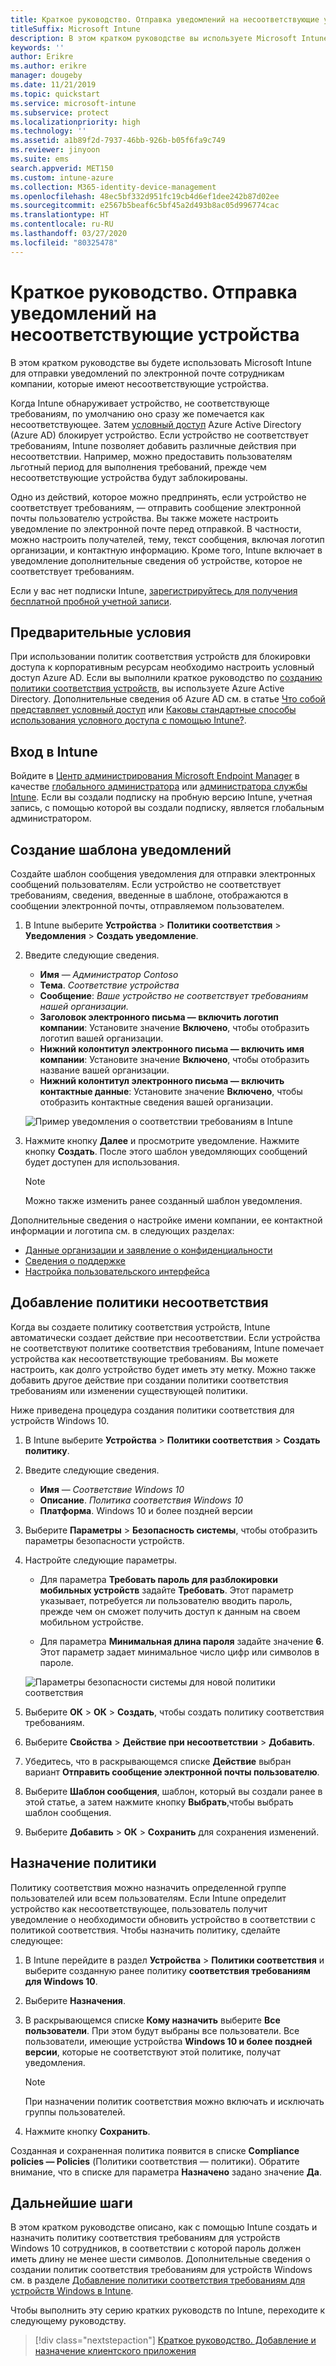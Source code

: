 ```yaml
---
title: Краткое руководство. Отправка уведомлений на несоответствующие устройства
titleSuffix: Microsoft Intune
description: В этом кратком руководстве вы используете Microsoft Intune для отправки уведомлений по электронной почте на несоответствующие устройства.
keywords: ''
author: Erikre
ms.author: erikre
manager: dougeby
ms.date: 11/21/2019
ms.topic: quickstart
ms.service: microsoft-intune
ms.subservice: protect
ms.localizationpriority: high
ms.technology: ''
ms.assetid: a1b89f2d-7937-46bb-926b-b05f6fa9c749
ms.reviewer: jinyoon
ms.suite: ems
search.appverid: MET150
ms.custom: intune-azure
ms.collection: M365-identity-device-management
ms.openlocfilehash: 48ec5bf332d951fc19cb4d6ef1dee242b87d02ee
ms.sourcegitcommit: e2567b5beaf6c5bf45a2d493b8ac05d996774cac
ms.translationtype: HT
ms.contentlocale: ru-RU
ms.lasthandoff: 03/27/2020
ms.locfileid: "80325478"
---
```

# <a name="quickstart-send-notifications-to-noncompliant-devices"></a>Краткое руководство. Отправка уведомлений на несоответствующие устройства

В этом кратком руководстве вы будете использовать Microsoft Intune для отправки уведомлений по электронной почте сотрудникам компании, которые имеют несоответствующие устройства.

Когда Intune обнаруживает устройство, не соответствующе требованиям, по умолчанию оно сразу же помечается как несоответствующее. Затем [условный доступ](https://docs.microsoft.com/azure/active-directory/active-directory-conditional-access-azure-portal) Azure Active Directory (Azure AD) блокирует устройство. Если устройство не соответствует требованиям, Intune позволяет добавить различные действия при несоответствии. Например, можно предоставить пользователям льготный период для выполнения требований, прежде чем несоответствующие устройства будут заблокированы.

Одно из действий, которое можно предпринять, если устройство не соответствует требованиям, — отправить сообщение электронной почты пользователю устройства. Вы также можете настроить уведомление по электронной почте перед отправкой. В частности, можно настроить получателей, тему, текст сообщения, включая логотип организации, и контактную информацию. Кроме того, Intune включает в уведомление дополнительные сведения об устройстве, которое не соответствует требованиям.

Если у вас нет подписки Intune, [зарегистрируйтесь для получения бесплатной пробной учетной записи](../fundamentals/free-trial-sign-up.md).

## <a name="prerequisites"></a>Предварительные условия

При использовании политик соответствия устройств для блокировки доступа к корпоративным ресурсам необходимо настроить условный доступ Azure AD. Если вы выполнили краткое руководство по [созданию политики соответствия устройств](quickstart-set-password-length-android.md), вы используете Azure Active Directory. Дополнительные сведения об Azure AD см. в статье [Что собой представляет условный доступ](https://docs.microsoft.com/azure/active-directory/active-directory-conditional-access-azure-portal) или [Каковы стандартные способы использования условного доступа с помощью Intune?](../protect/conditional-access-intune-common-ways-use.md).

## <a name="sign-in-to-intune"></a>Вход в Intune

Войдите в [Центр администрирования Microsoft Endpoint Manager](https://go.microsoft.com/fwlink/?linkid=2109431) в качестве [глобального администратора](../fundamentals/users-add.md#types-of-administrators) или [администратора службы Intune](../fundamentals/users-add.md#types-of-administrators). Если вы создали подписку на пробную версию Intune, учетная запись, с помощью которой вы создали подписку, является глобальным администратором.

## <a name="create-a-notification-message-template"></a>Создание шаблона уведомлений

Создайте шаблон сообщения уведомления для отправки электронных сообщений пользователям. Если устройство не соответствует требованиям, сведения, введенные в шаблоне, отображаются в сообщении электронной почты, отправляемом пользователем.

1. В Intune выберите **Устройства** > **Политики соответствия** > **Уведомления** > **Создать уведомление**.
2. Введите следующие сведения.

   - **Имя** — *Администратор Contoso*
   - **Тема**. *Соответствие устройства*
   - **Сообщение**: *Ваше устройство не соответствует требованиям нашей организации.*
   - **Заголовок электронного письма — включить логотип компании**: Установите значение **Включено**, чтобы отобразить логотип вашей организации.
   - **Нижний колонтитул электронного письма — включить имя компании**: Установите значение **Включено**, чтобы отобразить название вашей организации.
   - **Нижний колонтитул электронного письма — включить контактные данные**: Установите значение **Включено**, чтобы отобразить контактные сведения вашей организации.

   ![Пример уведомления о соответствии требованиям в Intune](./media/quickstart-send-notification/quickstart-send-notification-01.png)

3. Нажмите кнопку **Далее** и просмотрите уведомление. Нажмите кнопку **Создать**. После этого шаблон уведомляющих сообщений будет доступен для использования.

   > [!NOTE]
   > Можно также изменить ранее созданный шаблон уведомления.

Дополнительные сведения о настройке имени компании, ее контактной информации и логотипа см. в следующих разделах:

- [Данные организации и заявление о конфиденциальности](../apps/company-portal-app.md#configuration)
- [Сведения о поддержке](../apps/company-portal-app.md#support-information)
- [Настройка пользовательского интерфейса](../apps/company-portal-app.md#customizing-the-user-experience)

## <a name="add-a-noncompliance-policy"></a>Добавление политики несоответствия

Когда вы создаете политику соответствия устройств, Intune автоматически создает действие при несоответствии. Если устройства не соответствуют политике соответствия требованиям, Intune помечает устройства как несоответствующие требованиям. Вы можете настроить, как долго устройство будет иметь эту метку. Можно также добавить другое действие при создании политики соответствия требованиям или изменении существующей политики.

Ниже приведена процедура создания политики соответствия для устройств Windows 10.

1. В Intune выберите **Устройства** > **Политики соответствия** > **Создать политику**.

2. Введите следующие сведения.

   - **Имя** — *Соответствие Windows 10*
   - **Описание**. *Политика соответствия Windows 10*
   - **Платформа**. Windows 10 и более поздней версии

3. Выберите **Параметры** > **Безопасность системы**, чтобы отобразить параметры безопасности устройств.

4. Настройте следующие параметры.

   - Для параметра **Требовать пароль для разблокировки мобильных устройств** задайте **Требовать**. Этот параметр указывает, потребуется ли пользователю вводить пароль, прежде чем он сможет получить доступ к данным на своем мобильном устройстве.

   - Для параметра **Минимальная длина пароля** задайте значение **6**. Этот параметр задает минимальное число цифр или символов в пароле.

   ![Параметры безопасности системы для новой политики соответствия](./media/quickstart-send-notification/system-security-settings-01.png)

5. Выберите **ОК** > **ОК** > **Создать**, чтобы создать политику соответствия требованиям.

6. Выберите **Свойства** > **Действие при несоответствии** > **Добавить**.

7. Убедитесь, что в раскрывающемся списке **Действие** выбран вариант **Отправить сообщение электронной почты пользователю**.

8. Выберите **Шаблон сообщения**, шаблон, который вы создали ранее в этой статье, а затем нажмите кнопку **Выбрать**,чтобы выбрать шаблон сообщения.

9. Выберите **Добавить** > **ОК** > **Сохранить** для сохранения изменений.

## <a name="assign-the-policy"></a>Назначение политики

Политику соответствия можно назначить определенной группе пользователей или всем пользователям. Если Intune определит устройство как несоответствующее, пользователь получит уведомление о необходимости обновить устройство в соответствии с политикой соответствия. Чтобы назначить политику, сделайте следующее:

1. В Intune перейдите в раздел **Устройства** > **Политики соответствия** и выберите созданную ранее политику **соответствия требованиям для Windows 10**.

2. Выберите **Назначения**.

3. В раскрывающемся списке **Кому назначить** выберите **Все пользователи**. При этом будут выбраны все пользователи. Все пользователи, имеющие устройства **Windows 10 и более поздней версии**, которые не соответствуют этой политике, получат уведомления.

    > [!NOTE]
    > При назначении политик соответствия можно включать и исключать группы пользователей.

4. Нажмите кнопку **Сохранить**.

Созданная и сохраненная политика появится в списке **Compliance policies — Policies** (Политики соответствия — политики). Обратите внимание, что в списке для параметра **Назначено** задано значение **Да**.

## <a name="next-steps"></a>Дальнейшие шаги

В этом кратком руководстве описано, как с помощью Intune создать и назначить политику соответствия требованиям для устройств Windows 10 сотрудников, в соответствии с которой пароль должен иметь длину не менее шести символов. Дополнительные сведения о создании политик соответствия требованиям для устройств Windows см. в разделе [Добавление политики соответствия требованиям для устройств Windows в Intune](compliance-policy-create-windows.md).

Чтобы выполнить эту серию кратких руководств по Intune, переходите к следующему руководству.

> [!div class="nextstepaction"]
> [Краткое руководство. Добавление и назначение клиентского приложения](../apps/quickstart-add-assign-app.md)

